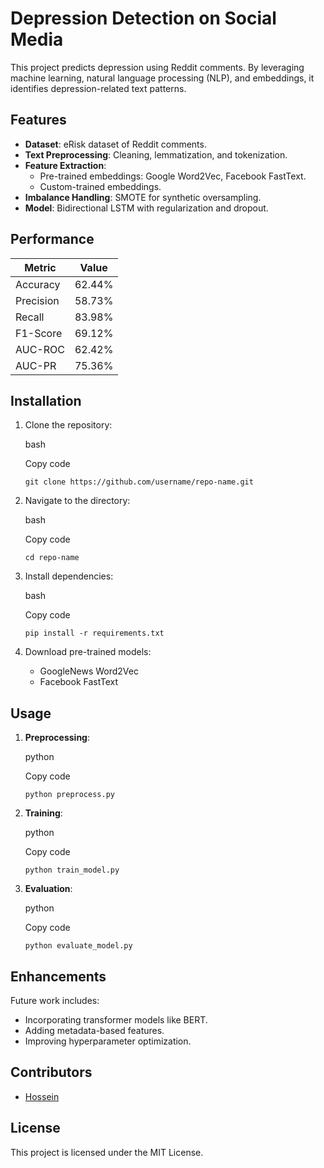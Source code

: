 **Depression Detection on Social Media**
========================================

This project predicts depression using Reddit comments. By leveraging machine learning, natural language processing (NLP), and embeddings, it identifies depression-related text patterns.

**Features**
------------

-   **Dataset**: eRisk dataset of Reddit comments.
-   **Text Preprocessing**: Cleaning, lemmatization, and tokenization.
-   **Feature Extraction**:
    -   Pre-trained embeddings: Google Word2Vec, Facebook FastText.
    -   Custom-trained embeddings.
-   **Imbalance Handling**: SMOTE for synthetic oversampling.
-   **Model**: Bidirectional LSTM with regularization and dropout.

**Performance**
---------------

| Metric | Value |
| --- | --- |
| Accuracy | 62.44% |
| Precision | 58.73% |
| Recall | 83.98% |
| F1-Score | 69.12% |
| AUC-ROC | 62.42% |
| AUC-PR | 75.36% |

**Installation**
----------------

1.  Clone the repository:

    bash

    Copy code

    `git clone https://github.com/username/repo-name.git`

2.  Navigate to the directory:

    bash

    Copy code

    `cd repo-name`

3.  Install dependencies:

    bash

    Copy code

    `pip install -r requirements.txt`

4.  Download pre-trained models:
    -   GoogleNews Word2Vec
    -   Facebook FastText

**Usage**
---------

1.  **Preprocessing**:

    python

    Copy code

    `python preprocess.py`

2.  **Training**:

    python

    Copy code

    `python train_model.py`

3.  **Evaluation**:

    python

    Copy code

    `python evaluate_model.py`

**Enhancements**
----------------

Future work includes:

-   Incorporating transformer models like BERT.
-   Adding metadata-based features.
-   Improving hyperparameter optimization.

**Contributors**
----------------

-   [Hossein](https://github.com/hossein-glm)

**License**
-----------

This project is licensed under the MIT License.
